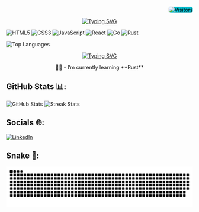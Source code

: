 <p align="right">
  <a href="https://github.com/Mainm0e">
    <img alt="Visitors" src="https://visitor-badge.laobi.icu/badge?page_id=Mainm0e" style="border-radius: 5px; background-color: #00BDCFFF; color: black; font-size: 14px;">
  </a>
</p>


<p align="center">
  <a href="https://git.io/typing-svg">
    <img src="https://readme-typing-svg.herokuapp.com?font=Kalam&weight=700&size=36&pause=1000&color=00BDCF&background=FF300000&center=true&vCenter=true&width=800&height=75&lines=Hi%2C+I'm+Mainm0e;Code%2C+coffee%2C+and+a+sprinkle+of+creativity+%E2%98%95%EF%B8%8F" alt="Typing SVG">
  </a>
</p>

<p align="left">
  <img src="https://img.shields.io/badge/html5-%23E34F26.svg?style=for-the-badge&logo=html5&logoColor=white" alt="HTML5">
  <img src="https://img.shields.io/badge/css3-%231572B6.svg?style=for-the-badge&logo=css3&logoColor=white" alt="CSS3">
  <img src="https://img.shields.io/badge/javascript-%23323330.svg?style=for-the-badge&logo=javascript&logoColor=%23F7DF1E" alt="JavaScript">
  <img src="https://img.shields.io/badge/react-%2320232a.svg?style=for-the-badge&logo=react&logoColor=%2361DAFB" alt="React">
  <img src="https://img.shields.io/badge/go-%2300ADD8.svg?style=for-the-badge&logo=go&logoColor=white" alt="Go">
  <img src="https://img.shields.io/badge/rust-%23000000.svg?style=for-the-badge&logo=rust&logoColor=white" alt="Rust">
</p>

<p align="left">
  <img src="https://github-readme-stats.vercel.app/api/top-langs/?username=Mainm0e&theme=tokyonight&hide_border=true&include_all_commits=true&count_private=true&layout=compact" alt="Top Languages">
</p>

<p align="center">
  <a href="https://git.io/typing-svg">
    <img src="https://readme-typing-svg.herokuapp.com?font=Kalam&weight=700&size=26&duration=5555&pause=1000&color=4CFF6E&background=FF300000&center=true&vCenter=true&repeat=false&width=800&height=75&lines=About+Me+%F0%9F%A7%91%F0%9F%8F%BD" alt="Typing SVG">
  </a>
  <p align="center">👨‍💻 - I’m currently learning **Rust**</p>
</p>




<h2 align="left">GitHub Stats 📊:</h2>

<p align="left">
  <img src="https://github-readme-stats.vercel.app/api?username=Mainm0e&theme=tokyonight&hide_border=true&include_all_commits=true&count_private=true" alt="GitHub Stats">
  <img src="https://github-readme-streak-stats.herokuapp.com/?user=Mainm0e&theme=tokyonight&hide_border=true" alt="Streak Stats">
</p>

<h2>Socials 🌐:</h2>

<p align="left">
  <a href="https://www.linkedin.com/in/adithep-tamwisai-3b0a7525b/">
    <img src="https://img.shields.io/badge/LinkedIn-%230077B5.svg?logo=linkedin&logoColor=white" alt="LinkedIn">
  </a>
</p>

<h2>Snake 🐍:</h2>

<picture>
  <source media="(prefers-color-scheme: dark)" srcset=https://github.com/Mainm0e/Mainm0e/blob/output/github-contribution-grid-snake-dark.svg" />
  <source media="(prefers-color-scheme: light)" srcset="https://github.com/Mainm0e/Mainm0e/blob/output/github-contribution-grid-snake.svg" />
  <img alt="github-snake" src="https://github.com/Mainm0e/Mainm0e/blob/output/github-contribution-grid-snake.svg" />
</picture>
<!-- Dark mode -->
<!-- <img src="https://github.com/Mainm0e/Mainm0e/blob/output/github-contribution-grid-snake-dark.svg" alt="Snake GIF (Dark Mode)"> -->
<!-- Light mode -->
<!-- <img src="https://github.com/Mainm0e/Mainm0e/blob/output/github-contribution-grid-snake.svg" alt="Snake GIF (Light Mode)"> -->
